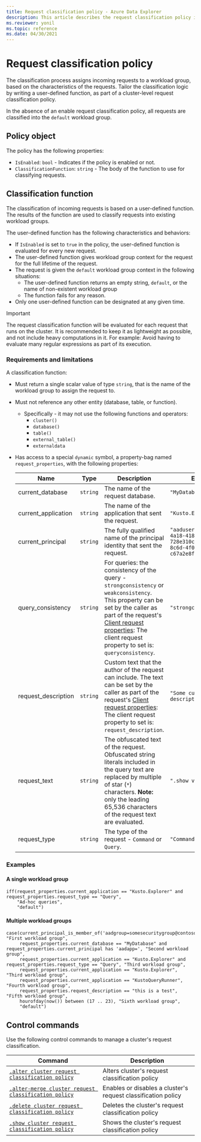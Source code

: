 ```yaml
---
title: Request classification policy - Azure Data Explorer
description: This article describes the request classification policy in Azure Data Explorer.
ms.reviewer: yonil
ms.topic: reference
ms.date: 04/30/2021
---
```

# Request classification policy

The classification process assigns incoming requests to a workload group, based on the characteristics of the requests. Tailor the classification logic by writing a user-defined function, as part of a cluster-level request classification policy.

In the absence of an enable request classification policy, all requests are classified into the `default` workload group.

## Policy object

The policy has the following properties:

* `IsEnabled`: `bool` - Indicates if the policy is enabled or not.
* `ClassificationFunction`: `string` - The body of the function to use for classifying requests.

## Classification function

The classification of incoming requests is based on a user-defined function. The results of the function are used to classify requests into existing workload groups.

The user-defined function has the following characteristics and behaviors:

* If `IsEnabled` is set to `true` in the policy, the user-defined function is evaluated for every new request.
* The user-defined function gives workload group context for the request for the full lifetime of the request.
* The request is given the `default` workload group context in the following situations:
    * The user-defined function returns an empty string, `default`, or the name of non-existent workload group
    * The function fails for any reason.
* Only one user-defined function can be designated at any given time.

> [!IMPORTANT]
> The request classification function will be evaluated for each request that runs on the cluster.
> It is recommended to keep it as lightweight as possible, and not include heavy computations in it.
> For example: Avoid having to evaluate many regular expressions as part of its execution.

### Requirements and limitations

A classification function:

* Must return a single scalar value of type `string`, that is the name of the workload group to assign the request to.
* Must not reference any other entity (database, table, or function).
  * Specifically - it may not use the following functions and operators:
    * `cluster()`
    * `database()`
    * `table()`
    * `external_table()`
    * `externaldata`
* Has access to a special `dynamic` symbol, a property-bag named `request_properties`, with the following properties:

    | Name                | Type     | Description           | Example         |
    |---------------------|----------|-------|---------------|
    | current_database    | `string` | The name of the request database.     | `"MyDatabase"`       |
    | current_application | `string` | The name of the application that sent the request.   | `"Kusto.Explorer"`  |
    | current_principal   | `string` | The fully qualified name of the principal identity that sent the request.       | `"aaduser=1793eb1f-4a18-418c-be4c-728e310c86d3;83af1c0e-8c6d-4f09-b249-c67a2e8fda65"` |
    | query_consistency   | `string` | For queries: the consistency of the query - `strongconsistency` or `weakconsistency`. This property can be set by the caller as part of the request's [Client request properties](../api/netfx/request-properties.md): The client request property to set is: `queryconsistency`.   | `"strongconsistency"`      |
    | request_description | `string` | Custom text that the author of the request can include. The text can be set by the caller as part of the request's [Client request properties](../api/netfx/request-properties.md): The client request property to set is: `request_description`.     | `"Some custom description"`       |
    | request_text        | `string` | The obfuscated text of the request. Obfuscated string literals included in the query text are replaced by multiple of star (`*`) characters. **Note:** only the leading 65,536 characters of the request text are evaluated.      | `".show version"`    |
    | request_type        | `string` | The type of the request - `Command` or `Query`.            | `"Command"`               |

### Examples

#### A single workload group

```kusto
iff(request_properties.current_application == "Kusto.Explorer" and request_properties.request_type == "Query",
    "Ad-hoc queries",
    "default")
```

#### Multiple workload groups

```kusto
case(current_principal_is_member_of('aadgroup=somesecuritygroup@contoso.com'), "First workload group",
     request_properties.current_database == "MyDatabase" and request_properties.current_principal has 'aadapp=', "Second workload group",
     request_properties.current_application == "Kusto.Explorer" and request_properties.request_type == "Query", "Third workload group",
     request_properties.current_application == "Kusto.Explorer", "Third workload group",
     request_properties.current_application == "KustoQueryRunner", "Fourth workload group",
     request_properties.request_description == "this is a test", "Fifth workload group",
     hourofday(now()) between (17 .. 23), "Sixth workload group",
     "default")
```

## Control commands

Use the following control commands to manage a cluster's request classification.

| Command | Description |
|--|--|
| [`.alter cluster request classification policy`](alter-cluster-policy-request-classification-command.md) | Alters cluster's request classification policy |
| [`.alter-merge cluster request classification policy`](alter-merge-cluster-policy-request-classification-command.md) | Enables or disables a cluster's request classification policy |
| [`.delete cluster request classification policy`](delete-cluster-policy-request-classification-command.md) | Deletes the cluster's request classification policy |
| [`.show cluster request classification policy`](show-cluster-policy-request-classification-command.md) | Shows the cluster's request classification policy |
